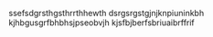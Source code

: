 ssefsdgrsthgsthrrthhewth
dsrgsrgstgjnjknpiuninkbh
kjhbgusgrfbhbhsjpseobvjh
kjsfbjberfsbriuaibrffrif
